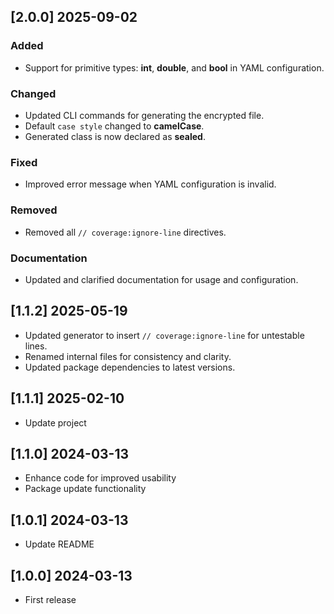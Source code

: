 ## [2.0.0] 2025-09-02

### Added

- Support for primitive types: **int**, **double**, and **bool** in YAML configuration.

### Changed

- Updated CLI commands for generating the encrypted file.
- Default `case style` changed to **camelCase**.
- Generated class is now declared as **sealed**.

### Fixed

- Improved error message when YAML configuration is invalid.

### Removed

- Removed all `// coverage:ignore-line` directives.

### Documentation

- Updated and clarified documentation for usage and configuration.

## [1.1.2] 2025-05-19

- Updated generator to insert `// coverage:ignore-line` for untestable lines.
- Renamed internal files for consistency and clarity.
- Updated package dependencies to latest versions.

## [1.1.1] 2025-02-10

- Update project

## [1.1.0] 2024-03-13

- Enhance code for improved usability
- Package update functionality

## [1.0.1] 2024-03-13

- Update README

## [1.0.0] 2024-03-13

- First release
